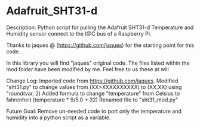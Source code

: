 # Adafruit_SHT31-d
Description: Python script for pulling the Adafruit SHT31-d Temperature and Humidity sensor connect to the I@C bus of a Raspberry Pi.

Thanks to jaques @ (https://github.com/jaques) for the starting point for this code.

In this library you will find "jaques" original code. The files listed within the mod folder have been modified by me.
Feel free to us these at will

Change Log:
Imported code from https://github.com/jaques.
Modified "sht31.py" to change values from (XX>XXXXXXXXXX) to (XX.XX) using "round(var, 2)
Added formula to change "temperature" from Celsius to fahrenheit (temperature * 9/5.0 + 32)
Renamed file to "sht31_mod.py"

Future Goal:
Remove un-needed code to port only the temperature and humidity into a python script as a variable.
